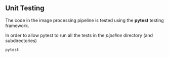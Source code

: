 ## Unit Testing

The code in the image processing pipeline is tested using the **pytest** testing framework.

In order to allow pytest to run all the tests in the *pipeline* directory (and subdirectories)

```bash
pytest
```